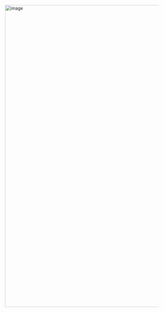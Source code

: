 <img width="993" alt="image" src="https://github.com/user-attachments/assets/7fdd3015-e726-4a25-96df-eebc46c3d17f" />

